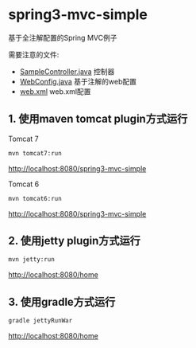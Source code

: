 spring3-mvc-simple
=======================

基于全注解配置的Spring MVC例子

需要注意的文件:

* [SampleController.java](src/main/java/org/spring3/mvc/simple/controller/SampleController.java) 控制器
* [WebConfig.java](src/main/java/org/spring3/mvc/simple/springconfig/WebConfig.java) 基于注解的web配置
* [web.xml](src/main/webapp/WEB-INF/web.xml) web.xml配置


## 1. 使用maven tomcat plugin方式运行

Tomcat 7

```bash
mvn tomcat7:run
```

[http://localhost:8080/spring3-mvc-simple](http://localhost:8080/spring3-mvc-simple)

Tomcat 6

```bash
mvn tomcat6:run
```

[http://localhost:8080/spring3-mvc-simple](http://localhost:8080/spring3-mvc-simple)

## 2. 使用jetty plugin方式运行

```bash
mvn jetty:run
```

[http://localhost:8080/home](http://localhost:8080/home)

## 3. 使用gradle方式运行

```bash
gradle jettyRunWar
```

[http://localhost:8080/home](http://localhost:8080/home)

